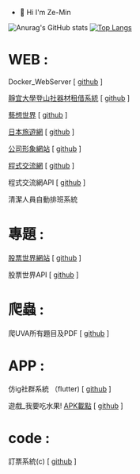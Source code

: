 - 👋 Hi I'm Ze-Min  

![Anurag's GitHub stats](https://github-readme-stats.vercel.app/api?username=likeyou600&count_private=true&theme=tokyonight)
[![Top Langs](https://github-readme-stats.vercel.app/api/top-langs/?username=likeyou600&layout=compact&theme=tokyonight)](https://github.com/anuraghazra/github-readme-stats)


# WEB :  
Docker_WebServer  [ [github](https://github.com/likeyou600/Docker_WebServer "link") ]  

[靜宜大學登山社器材租借系統](https://bakerychu.com/PUmountain "link")   [ [github](https://github.com/likeyou600/PUmountain "link") ]  

[藝想世界](https://bakerychu.com/artworld/home.html "link")   [ [github](https://github.com/likeyou600/artworld "link") ]  

[日本旅遊網](https://bakerychu.com/japan/ "link")   [ [github](https://github.com/likeyou600/japan "link") ]  

[公司形象網站](https://bakerychu.com/test/mtc/mtc.html "link") [ [github](https://github.com/likeyou600/mtc_web "link") ]  

[程式交流網](https://code.bakerychu.com/ "link") [ [github](https://github.com/likeyou600/CodingForum_web "link") ]  

程式交流網API [ [github](https://github.com/likeyou600/CodingForum_api "link") ]  

清潔人員自動排班系統
# 專題 :
[股票世界網站](https://stock.bakerychu.com/ "link") [ [github](https://github.com/TWStockworld/stockworld_web "link") ]  

股票世界API [ [github](https://github.com/TWStockworld/stockworld_api "link") ]  

# 爬蟲 :
爬UVA所有題目及PDF [ [github](https://github.com/likeyou600/UvaAllTiltleCrawler "link") ]  

 # APP :  
仿ig社群系統 （flutter) [ [github](https://github.com/likeyou600/clothing_app "link") ]

遊戲_我要吃水果!  [APK載點](https://github.com/likeyou600/APP-fruit/raw/master/OUTPUT_APK/release/app-release.apk "link")   [ [github](https://github.com/likeyou600/APP-fruit "link") ]  

 # code :
訂票系統(c) [ [github](https://github.com/likeyou600/C_HighSpeedRail "link") ]  

